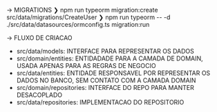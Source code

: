 -> MIGRATIONS
❯ npm run typeorm migration:create src/data/migrations/CreateUser
❯ npm run typeorm -- -d ./src/data/datasources/ormconfig.ts migration:run

-> FLUXO DE CRIACAO

- src/data/models: INTERFACE PARA REPRESENTAR OS DADOS
- src/domain/entities: ENTIDADADE PARA A CAMADA DE DOMAIN, USADA APENAS PARA AS REGRAS DE NEGOCIO
- src/data/entities: ENTIDADE RESPONSAVEL POR REPRESENTAR OS DADOS NO BANCO, SEM CONTATO COM A CAMADA DOMAIN
- src/domain/repositories: INTERFACE DO REPO PARA MANTER DESACOPLADO
- src/data/repositories: IMPLEMENTACAO DO REPOSITORIO
